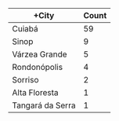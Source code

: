 |+City | Count |
|------------ | -----------|
| Cuiabá | 59 |
| Sinop | 9 |
| Várzea Grande | 5 |
| Rondonópolis | 4 |
| Sorriso | 2 |
| Alta Floresta | 1 |
| Tangará da Serra | 1 |
